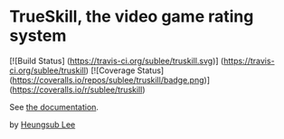 TrueSkill, the video game rating system
=======================================

[![Build Status]
(https://travis-ci.org/sublee/truskill.svg)]
(https://travis-ci.org/sublee/truskill)
[![Coverage Status]
(https://coveralls.io/repos/sublee/truskill/badge.png)]
(https://coveralls.io/r/sublee/truskill)

See [the documentation](http://trueskill.org/).

by [Heungsub Lee](http://subl.ee/)
